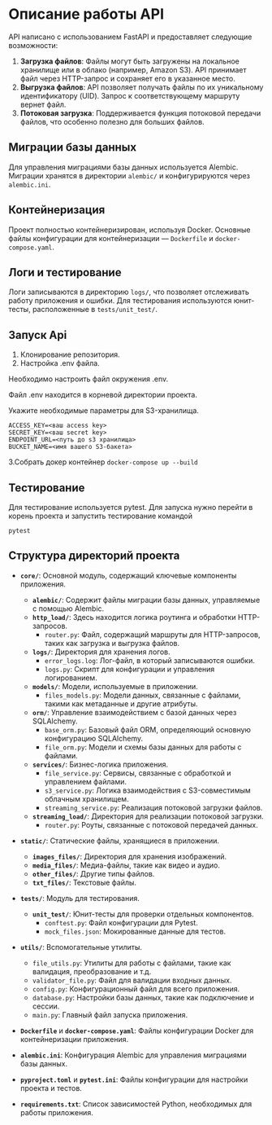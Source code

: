 # Описание работы API

API написано с использованием FastAPI и предоставляет следующие возможности:
1. **Загрузка файлов**: Файлы могут быть загружены на локальное хранилище или в облако (например, Amazon S3). API принимает файл через HTTP-запрос и сохраняет его в указанное место.
2. **Выгрузка файлов**: API позволяет получать файлы по их уникальному идентификатору (UID). Запрос к соответствующему маршруту вернет файл.
3. **Потоковая загрузка**: Поддерживается функция потоковой передачи файлов, что особенно полезно для больших файлов.

## Миграции базы данных
Для управления миграциями базы данных используется Alembic. Миграции хранятся в директории `alembic/` и конфигурируются через `alembic.ini`.

## Контейнеризация
Проект полностью контейнеризирован, используя Docker. Основные файлы конфигурации для контейнеризации — `Dockerfile` и `docker-compose.yaml`.

## Логи и тестирование
Логи записываются в директорию `logs/`, что позволяет отслеживать работу приложения и ошибки. Для тестирования используются юнит-тесты, расположенные в `tests/unit_test/`.


## Запуск Api
1. Клонирование репозитория.
2. Настройка .env файла.

Необходимо настроить файл окружения .env. 

Файл .env находится в корневой директории проекта.

Укажите необходимые параметры для S3-хранилища.

```
ACCESS_KEY=<ваш access key>
SECRET_KEY=<ваш secret key>
ENDPOINT_URL=<путь до s3 хранилища>
BUCKET_NAME=<имя вашего S3-бакета>
```

3.Собрать докер контейнер
```docker-compose up --build ```


## Тестирование
Для тестирование используется pytest.
Для запуска нужно перейти в корень проекта и запустить тестирование командой 
```commandline
pytest
```

## Структура директорий проекта

- **`core/`**: Основной модуль, содержащий ключевые компоненты приложения.
  - **`alembic/`**: Содержит файлы миграции базы данных, управляемые с помощью Alembic.
  - **`http_load/`**: Здесь находится логика роутинга и обработки HTTP-запросов.
    - `router.py`: Файл, содержащий маршруты для HTTP-запросов, таких как загрузка и выгрузка файлов.
  - **`logs/`**: Директория для хранения логов.
    - `error_logs.log`: Лог-файл, в который записываются ошибки.
    - `logs.py`: Скрипт для конфигурации и управления логированием.
  - **`models/`**: Модели, используемые в приложении.
    - `files_models.py`: Модели данных, связанные с файлами, такими как метаданные и другие атрибуты.
  - **`orm/`**: Управление взаимодействием с базой данных через SQLAlchemy.
    - `base_orm.py`: Базовый файл ORM, определяющий основную конфигурацию SQLAlchemy.
    - `file_orm.py`: Модели и схемы базы данных для работы с файлами.
  - **`services/`**: Бизнес-логика приложения.
    - `file_service.py`: Сервисы, связанные с обработкой и управлением файлами.
    - `s3_service.py`: Логика взаимодействия с S3-совместимым облачным хранилищем.
    - `streaming_service.py`: Реализация потоковой загрузки файлов.
  - **`streaming_load/`**: Директория для реализации потоковой загрузки.
    - `router.py`: Роуты, связанные с потоковой передачей данных.

- **`static/`**: Статические файлы, хранящиеся в приложении.
  - **`images_files/`**: Директория для хранения изображений.
  - **`media_files/`**: Медиа-файлы, такие как видео и аудио.
  - **`other_files/`**: Другие типы файлов.
  - **`txt_files/`**: Текстовые файлы.

- **`tests/`**: Модуль для тестирования.
  - **`unit_test/`**: Юнит-тесты для проверки отдельных компонентов.
    - `conftest.py`: Файл конфигурации для Pytest.
    - `mock_files.json`: Мокированные данные для тестов.

- **`utils/`**: Вспомогательные утилиты.
  - `file_utils.py`: Утилиты для работы с файлами, такие как валидация, преобразование и т.д.
  - `validator_file.py`: Файл для валидации входных данных.
  - `config.py`: Конфигурационный файл для всего приложения.
  - `database.py`: Настройки базы данных, такие как подключение и сессии.
  - `main.py`: Главный файл запуска приложения.

- **`Dockerfile`** и **`docker-compose.yaml`**: Файлы конфигурации Docker для контейнеризации приложения.

- **`alembic.ini`**: Конфигурация Alembic для управления миграциями базы данных.

- **`pyproject.toml`** и **`pytest.ini`**: Файлы конфигурации для настройки проекта и тестов.

- **`requirements.txt`**: Список зависимостей Python, необходимых для работы приложения.

